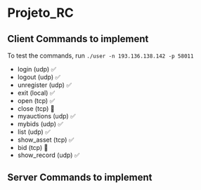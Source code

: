 # Projeto_RC

## Client Commands to implement

To test the commands, run `./user -n 193.136.138.142 -p 58011`

-   login (udp) ✅
-   logout (udp) ✅
-   unregister (udp) ✅
-   exit (local) ✅
-   open (tcp) ✅
-   close (tcp) 🔴
-   myauctions (udp) ✅
-   mybids (udp) ✅
-   list (udp) ✅
-   show_asset (tcp) ✅
-   bid (tcp) 🔴
-   show_record (udp) ✅

## Server Commands to implement
